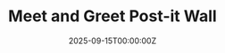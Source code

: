 ---
display_title: "Meet and Greet Post-it Wall"
title: "Meet and Greet Post-it Wall"
date: 2025-09-15T00:00:00Z
draft: false
layout: event
poster: "/images/event_posters/2025-2026/lounge-meet-and-greet-post-it-wall.png"
poster_cover: "contain"
poster_position: "center"
short_description: "Visit our student lounge and introduce yourself to fellow new students!"
start_time: "Sept 15th - 19th (All Day)"
location: "Herzberg 4135 (CCSS Lounge)"
location_link: "https://carleton.ca/campus/map/#HP"
background: "images/orientation2018-min.jpeg"
publishdate: 2025-08-25
---